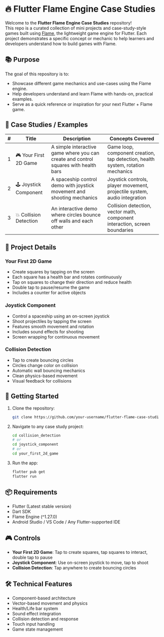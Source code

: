 # 🔥 Flutter Flame Engine Case Studies

Welcome to the **Flutter Flame Engine Case Studies** repository!  
This repo is a curated collection of mini projects and case-study-style games built using [Flame](https://flame-engine.org/), the lightweight game engine for Flutter. Each project demonstrates a specific concept or mechanic to help learners and developers understand how to build games with Flame.

## 📚 Purpose

The goal of this repository is to:
- Showcase different game mechanics and use-cases using the Flame engine.
- Help developers understand and learn Flame with hands-on, practical examples.
- Serve as a quick reference or inspiration for your next Flutter + Flame game.

## 🧩 Case Studies / Examples

| # | Title | Description | Concepts Covered |
|---|-------|-------------|------------------|
| 1 | 🎮 Your First 2D Game | A simple interactive game where you can create and control squares with health bars | Game loop, component creation, tap detection, health system, rotation mechanics |
| 2 | 🕹️ Joystick Component | A spaceship control demo with joystick movement and shooting mechanics | Joystick controls, player movement, projectile system, audio integration |
| 3 | 💥 Collision Detection | An interactive demo where circles bounce off walls and each other | Collision detection, vector math, component interaction, screen boundaries |

## 🎯 Project Details

### Your First 2D Game
- Create squares by tapping on the screen
- Each square has a health bar and rotates continuously
- Tap on squares to change their direction and reduce health
- Double tap to pause/resume the game
- Includes a counter for active objects

### Joystick Component
- Control a spaceship using an on-screen joystick
- Shoot projectiles by tapping the screen
- Features smooth movement and rotation
- Includes sound effects for shooting
- Screen wrapping for continuous movement

### Collision Detection
- Tap to create bouncing circles
- Circles change color on collision
- Automatic wall bouncing mechanics
- Clean physics-based movement
- Visual feedback for collisions

## 🚀 Getting Started

1. Clone the repository:
   ```bash
   git clone https://github.com/your-username/flutter-flame-case-studies.git
   ```
2. Navigate to any case study project:
   ```bash
   cd collision_detection
   # or
   cd joystick_component
   # or
   cd your_first_2d_game
   ```
3. Run the app:
   ```bash
   flutter pub get
   flutter run
   ```

## 📦 Requirements
- Flutter (Latest stable version)
- Dart SDK
- Flame Engine (^1.27.0)
- Android Studio / VS Code / Any Flutter-supported IDE

## 🎮 Controls
- **Your First 2D Game**: Tap to create squares, tap squares to interact, double tap to pause
- **Joystick Component**: Use on-screen joystick to move, tap to shoot
- **Collision Detection**: Tap anywhere to create bouncing circles

## 🛠️ Technical Features
- Component-based architecture
- Vector-based movement and physics
- Health/Life bar system
- Sound effect integration
- Collision detection and response
- Touch input handling
- Game state management
